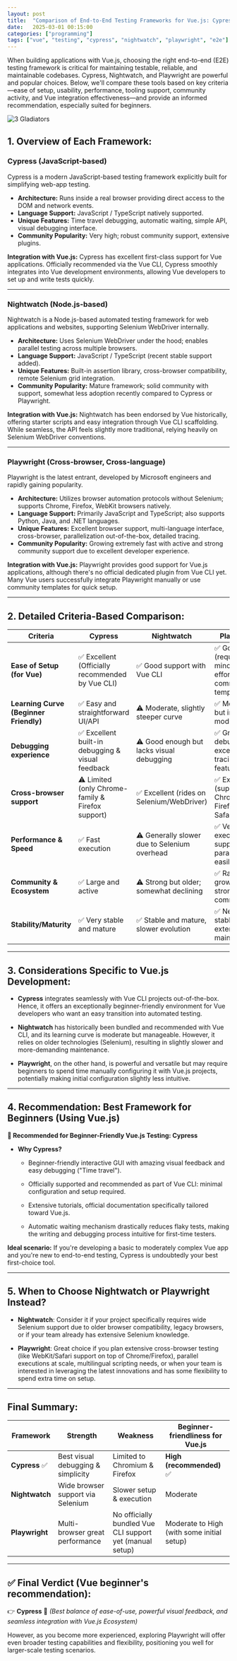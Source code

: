 ```yaml
---
layout: post
title:  "Comparison of End-to-End Testing Frameworks for Vue.js: Cypress vs Nightwatch vs Playwright"
date:   2025-03-01 00:15:00
categories: ["programming"]
tags: ["vue", "testing", "cypress", "nightwatch", "playwright", "e2e"]
---
```


When building applications with Vue.js, choosing the right end-to-end (E2E) testing framework is critical for maintaining testable, reliable, and maintainable codebases. Cypress, Nightwatch, and Playwright are powerful and popular choices. Below, we'll compare these tools based on key criteria—ease of setup, usability, performance, tooling support, community activity, and Vue integration effectiveness—and provide an informed recommendation, especially suited for beginners.

![3 Gladiators](/images/2025/03/3-gladiators.png)

## 1. Overview of Each Framework:

### Cypress (JavaScript-based)
Cypress is a modern JavaScript-based testing framework explicitly built for simplifying web-app testing.

- **Architecture:** Runs inside a real browser providing direct access to the DOM and network events.
- **Language Support:** JavaScript / TypeScript natively supported.
- **Unique Features:** Time travel debugging, automatic waiting, simple API, visual debugging interface.
- **Community Popularity:** Very high; robust community support, extensive plugins.

**Integration with Vue.js:**
Cypress has excellent first-class support for Vue applications. Officially recommended via the Vue CLI, Cypress smoothly integrates into Vue development environments, allowing Vue developers to set up and write tests quickly.

---

### Nightwatch (Node.js-based)
Nightwatch is a Node.js-based automated testing framework for web applications and websites, supporting Selenium WebDriver internally.

- **Architecture:** Uses Selenium WebDriver under the hood; enables parallel testing across multiple browsers.
- **Language Support:** JavaScript / TypeScript (recent stable support added).
- **Unique Features:** Built-in assertion library, cross-browser compatibility, remote Selenium grid integration.
- **Community Popularity:** Mature framework; solid community with support, somewhat less adoption recently compared to Cypress or Playwright.

**Integration with Vue.js:**
Nightwatch has been endorsed by Vue historically, offering starter scripts and easy integration through Vue CLI scaffolding. While seamless, the API feels slightly more traditional, relying heavily on Selenium WebDriver conventions.

---

### Playwright (Cross-browser, Cross-language)
Playwright is the latest entrant, developed by Microsoft engineers and rapidly gaining popularity.

- **Architecture:** Utilizes browser automation protocols without Selenium; supports Chrome, Firefox, WebKit browsers natively.
- **Language Support:** Primarily JavaScript and TypeScript; also supports Python, Java, and .NET languages.
- **Unique Features:** Excellent browser support, multi-language interface, cross-browser, parallelization out-of-the-box, detailed tracing.
- **Community Popularity:** Growing extremely fast with active and strong community support due to excellent developer experience.

**Integration with Vue.js:**
Playwright provides good support for Vue.js applications, although there's no official dedicated plugin from Vue CLI yet. Many Vue users successfully integrate Playwright manually or use community templates for quick setup.

---

## 2. Detailed Criteria-Based Comparison:

| Criteria                           | Cypress                                      | Nightwatch                                 | Playwright                                      |
|------------------------------------|----------------------------------------------|--------------------------------------------|-------------------------------------------------|
| **Ease of Setup (for Vue)**        | ✅ Excellent (Officially recommended by Vue CLI) | ✅ Good support with Vue CLI               | ✅ Good (requires minor manual effort or community templates) |
| **Learning Curve (Beginner Friendly)** | ✅ Easy and straightforward UI/API             | ⚠️ Moderate, slightly steeper curve        | ✅ Moderate, but intuitive modern API          |
| **Debugging experience**           | ✅ Excellent built-in debugging & visual feedback | ⚠️ Good enough but lacks visual debugging  | ✅ Great debugging, exceptional tracing features  |
| **Cross-browser support**          | ⚠️ Limited (only Chrome-family & Firefox support) | ✅ Excellent (rides on Selenium/WebDriver) | ✅ Excellent (supports Chrome, Firefox, Safari/Webkit) |
| **Performance & Speed**            | ✅ Fast execution                             | ⚠️ Generally slower due to Selenium overhead | ✅ Very fast execution, supports parallelization easily |
| **Community & Ecosystem**          | ✅ Large and active                           | ⚠️ Strong but older; somewhat declining    | ✅ Rapidly growing strong community              |
| **Stability/Maturity**             | ✅ Very stable and mature                     | ✅ Stable and mature, slower evolution     | ✅ Newer but stable and extensively maintained    |

---

## 3. Considerations Specific to Vue.js Development:

- **Cypress** integrates seamlessly with Vue CLI projects out-of-the-box. Hence, it offers an exceptionally beginner-friendly environment for Vue developers who want an easy transition into automated testing.
 
- **Nightwatch** has historically been bundled and recommended with Vue CLI, and its learning curve is moderate but manageable. However, it relies on older technologies (Selenium), resulting in slightly slower and more-demanding maintenance.

- **Playwright**, on the other hand, is powerful and versatile but may require beginners to spend time manually configuring it with Vue.js projects, potentially making initial configuration slightly less intuitive.

---

## 4. Recommendation: Best Framework for Beginners (Using Vue.js)

**🥇 Recommended for Beginner-Friendly Vue.js Testing: Cypress**

- **Why Cypress?**
  - Beginner-friendly interactive GUI with amazing visual feedback and easy debugging ("Time travel").

  - Officially supported and recommended as part of Vue CLI: minimal configuration and setup required.

  - Extensive tutorials, official documentation specifically tailored toward Vue.js.

  - Automatic waiting mechanism drastically reduces flaky tests, making the writing and debugging process intuitive for first-time testers.

**Ideal scenario:**
If you're developing a basic to moderately complex Vue app and you're new to end-to-end testing, Cypress is undoubtedly your best first-choice tool.

---

## 5. When to Choose Nightwatch or Playwright Instead?

- **Nightwatch**: Consider it if your project specifically requires wide Selenium support due to older browser compatibility, legacy browsers, or if your team already has extensive Selenium knowledge.

- **Playwright**: Great choice if you plan extensive cross-browser testing (like WebKit/Safari support on top of Chrome/Firefox), parallel executions at scale, multilingual scripting needs, or when your team is interested in leveraging the latest innovations and has some flexibility to spend extra time on setup.

---

## Final Summary:

| Framework               | Strength                              | Weakness                             | Beginner-friendliness for Vue.js |
|-------------------------|---------------------------------------|--------------------------------------|----------------------------------|
| **Cypress** ✅            | Best visual debugging & simplicity    | Limited to Chromium & Firefox       | **High (recommended)** ✅          |
| **Nightwatch**           | Wide browser support via Selenium     | Slower setup & execution            | Moderate                          |
| **Playwright**           | Multi-browser great performance       | No officially bundled Vue CLI support yet (manual setup) | Moderate to High (with some initial setup) |

---

## ✅ **Final Verdict (Vue beginner's recommendation):**  
👉 **Cypress** 🎉 *(Best balance of ease-of-use, powerful visual feedback, and seamless integration with Vue.js Ecosystem)*

However, as you become more experienced, exploring Playwright will offer even broader testing capabilities and flexibility, positioning you well for larger-scale testing scenarios.
